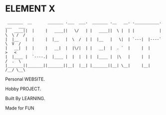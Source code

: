 # ELEMENT X
```
 _______  __       _______ .___  ___.  _______ .__   __. .___________.   ___   ___ 
|   ____||  |     |   ____||   \/   | |   ____||  \ |  | |           |   \  \ /  / 
|  |__   |  |     |  |__   |  \  /  | |  |__   |   \|  | `---|  |----`    \  V  /  
|   __|  |  |     |   __|  |  |\/|  | |   __|  |  . `  |     |  |          >   <   
|  |____ |  `----.|  |____ |  |  |  | |  |____ |  |\   |     |  |         /  .  \  
|_______||_______||_______||__|  |__| |_______||__| \__|     |__|        /__/ \__\ 

```                                             
                                                         
Personal WEBSITE.

Hobby PROJECT.

Built By LEARNING.

Made for FUN
